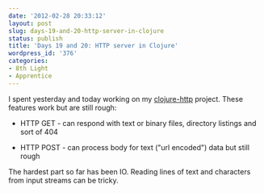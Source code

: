 ```yaml
---
date: '2012-02-28 20:33:12'
layout: post
slug: days-19-and-20-http-server-in-clojure
status: publish
title: 'Days 19 and 20: HTTP server in Clojure'
wordpress_id: '376'
categories:
- 8th Light
- Apprentice
---
```


I spent yesterday and today working on my [clojure-http](https://github.com/cymen/clojure-http) project. These features work but are still rough:



	
  * HTTP GET - can respond with text or binary files, directory listings and sort of 404

	
  * HTTP POST - can process body for text ("url encoded") data but still rough


The hardest part so far has been IO. Reading lines of text and characters from input streams can be tricky.

